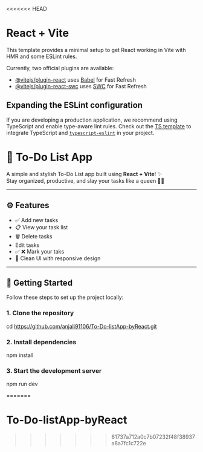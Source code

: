 <<<<<<< HEAD
# React + Vite

This template provides a minimal setup to get React working in Vite with HMR and some ESLint rules.

Currently, two official plugins are available:

- [@vitejs/plugin-react](https://github.com/vitejs/vite-plugin-react/blob/main/packages/plugin-react/README.md) uses [Babel](https://babeljs.io/) for Fast Refresh
- [@vitejs/plugin-react-swc](https://github.com/vitejs/vite-plugin-react-swc) uses [SWC](https://swc.rs/) for Fast Refresh

## Expanding the ESLint configuration

If you are developing a production application, we recommend using TypeScript and enable type-aware lint rules. Check out the [TS template](https://github.com/vitejs/vite/tree/main/packages/create-vite/template-react-ts) to integrate TypeScript and [`typescript-eslint`](https://typescript-eslint.io) in your project.


# 📝 To-Do List App

A simple and stylish To-Do List app built using **React + Vite**! ✨  
Stay organized, productive, and slay your tasks like a queen 👑💼

---

## ⚙️ Features

- ✅ Add new tasks
- 📋 View your task list
- 🗑️ Delete tasks
- Edit tasks
- ✅ ❌ Mark your taks
- 🌙 Clean UI with responsive design

---

## 🚀 Getting Started

Follow these steps to set up the project locally:

### 1. Clone the repository

cd https://github.com/anjali91106/To-Do-listApp-byReact.git

### 2. Install dependencies

npm install

### 3.  Start the development server

npm run dev


=======
# To-Do-listApp-byReact
>>>>>>> 61737a712a0c7b07232f48f38937a8a7fc1c722e
